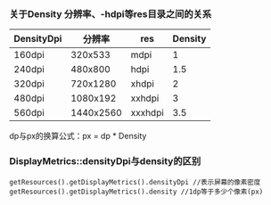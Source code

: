 ### 关于Density 分辨率、-hdpi等res目录之间的关系
|DensityDpi|分辨率|res|Density|
|-|-|-|-|
|160dpi|320x533|mdpi|1|
|240dpi|480x800|hdpi|1.5|
|320dpi|720x1280|xhdpi|2|
|480dpi|1080x192|xxhdpi|3|
|560dpi|1440x2560|xxxhdpi|3.5|

dp与px的换算公式：px = dp * Density

### DisplayMetrics::densityDpi与density的区别
```
getResources().getDisplayMetrics().densityDpi //表示屏幕的像素密度 
getResources().getDisplayMetrics().density //1dp等于多少个像素(px)

```
